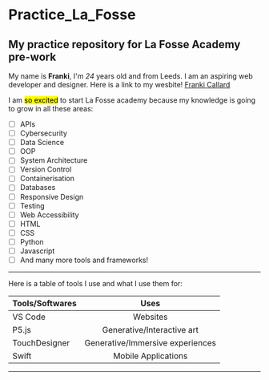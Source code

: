 # Practice_La_Fosse
## My practice repository for La Fosse Academy pre-work

My name is **Franki**, I'm *24* years old and from Leeds.
I am an aspiring web developer and designer.
Here is a link to my wesbite! [Franki Callard](https://francescalily.github.io/)

I am <mark>so excited</mark> to start La Fosse academy because my knowledge is going to grow in all these areas:
- [ ] APIs
- [ ] Cybersecurity
- [ ] Data Science
- [ ] OOP
- [ ] System Architecture
- [ ] Version Control
- [ ] Containerisation
- [ ] Databases
- [ ] Responsive Design
- [ ] Testing
- [ ] Web Accessibility
- [ ] HTML
- [ ] CSS
- [ ] Python
- [ ] Javascript
- [ ] And many more tools and frameworks!

---

Here is a table of tools I use and what I use them for:

| Tools/Softwares | Uses          | 
| --------------- |:-------------:| 
| VS Code       | Websites | 
| P5.js        | Generative/Interactive art      | 
| TouchDesigner  | Generative/Immersive experiences     |
| Swift  | Mobile Applications     |   

---


